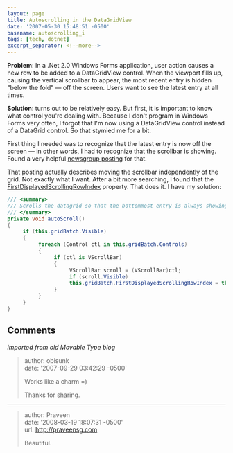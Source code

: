 ```yaml
---
layout: page
title: Autoscrolling in the DataGridView
date: '2007-05-30 15:48:51 -0500'
basename: autoscrolling_i
tags: [tech, dotnet]
excerpt_separator: <!--more-->
---
```


**Problem**: In a .Net 2.0 Windows Forms application, user action causes a new
row to be added to a DataGridView control. When the viewport fills up, causing
the vertical scrollbar to appear, the most recent entry is hidden "below the
fold" &mdash; off the screen. Users want to see the latest entry at all times.

<!--more-->

**Solution**: turns out to be relatively easy.  But first, it is important to
know what control you're dealing with. Because I don't program in Windows Forms
very often, I forgot that I'm now using a DataGridView control instead of a
DataGrid control. So that stymied me for a bit.

First thing I needed was to recognize that the latest entry is now off the
screen &mdash; in other words, I had to recognize that the scrollbar is showing.
Found a very helpful <a
href="http://groups.google.com/group/microsoft.public.dotnet.framework.windowsforms.controls/browse_thread/thread/54f69a9aec43d913/087328404ccdf5ac?lnk=st&q=ScrollLastRowIntoView&rnum=1#087328404ccdf5ac">newsgroup
posting</a> for that.

That posting actually describes moving the scrollbar independently of the grid.
Not exactly what I want. After a bit more searching, I found that the <a
href="http://msdn2.microsoft.com/en-us/library/system.windows.forms.datagridview.firstdisplayedscrollingrowindex.aspx">FirstDisplayedScrollingRowIndex</a>
property. That does it. I have my solution:

```csharp
/// <summary>
/// Scrolls the datagrid so that the bottommost entry is always showing
/// </summary>
private void autoScroll()
{
     if (this.gridBatch.Visible)
     {
          foreach (Control ctl in this.gridBatch.Controls)
          {
               if (ctl is VScrollBar)
               {
                    VScrollBar scroll = (VScrollBar)ctl;
                    if (scroll.Visible)
                    this.gridBatch.FirstDisplayedScrollingRowIndex = this.gridBatch.FirstDisplayedScrollingRowIndex + 1;
               }
          }
     }
}
```

## Comments

_imported from old Movable Type blog_

> author: obisunk<br>
> date: '2007-09-29 03:42:29 -0500'
>
> Works like a charm =)
>
> Thanks for sharing.

---

> author: Praveen<br>
> date: '2008-03-19 18:07:31 -0500'\
> url: http://praveensg.com
>
> Beautiful.

